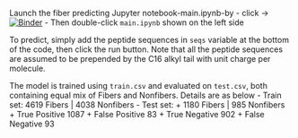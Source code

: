 
Launch the fiber predicting Jupyter notebook-main.ipynb-by 
    - click -> 
[![Binder](https://mybinder.org/badge_logo.svg)](https://mybinder.org/v2/gh/stupplab/predict-fibers/HEAD) 
    - Then double-click `main.ipynb` shown on the left side

To predict, simply add the peptide sequences in `seqs` variable at the bottom of the code, then click the run button. Note that all the peptide sequences are assumed to be prepended by the C16 alkyl tail with unit charge per molecule.


The model is trained using `train.csv` and evaluated on `test.csv`, both containing equal mix of Fibers and Nonfibers. Details are as below
    - Train set: 4619 Fibers | 4038 Nonfibers
    - Test set: 
        + 1180 Fibers | 985 Nonfibers
        + True Positive  1087
        + False Positive   83
        + True Negative   902
        + False Negative   93